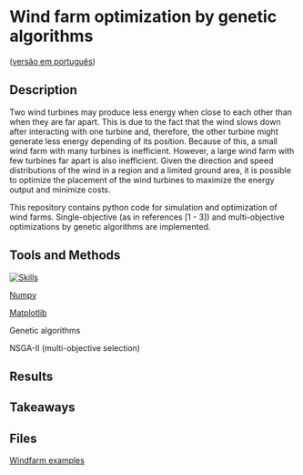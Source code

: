 # Wind farm optimization by genetic algorithms
([versão em português](ptREADME.md))

## Description

Two wind turbines may produce less energy when close to each other than when they are far apart. This is due to the fact that the wind slows down after interacting with one turbine and, therefore, the other turbine might generate less energy depending of its position. Because of this, a small wind farm with many turbines is inefficient. However, a large wind farm with few turbines far apart is also inefficient. Given the direction and speed distributions of the wind in a region and a limited ground area, it is possible to optimize the placement of the wind turbines to maximize the energy output and minimize costs.

This repository contains python code for simulation and optimization of wind farms. Single-objective (as in references [1 - 3]) and multi-objective optimizations by genetic algorithms are implemented.

## Tools and Methods

[![Skills](https://skillicons.dev/icons?i=python)](google.com)

[Numpy](https://numpy.org/)

[Matplotlib](https://matplotlib.org/)

Genetic algorithms

NSGA-II (multi-objective selection)

## Results


## Takeaways

## Files
[Windfarm examples](windfarm_examples.ipynb)
